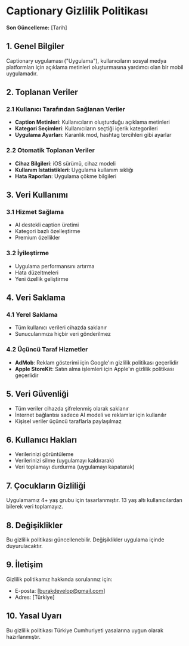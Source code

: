 # Captionary Gizlilik Politikası

**Son Güncelleme:** [Tarih]

## 1. Genel Bilgiler

Captionary uygulaması ("Uygulama"), kullanıcıların sosyal medya platformları için açıklama metinleri oluşturmasına yardımcı olan bir mobil uygulamadır.

## 2. Toplanan Veriler

### 2.1 Kullanıcı Tarafından Sağlanan Veriler
- **Caption Metinleri**: Kullanıcıların oluşturduğu açıklama metinleri
- **Kategori Seçimleri**: Kullanıcıların seçtiği içerik kategorileri
- **Uygulama Ayarları**: Karanlık mod, hashtag tercihleri gibi ayarlar

### 2.2 Otomatik Toplanan Veriler
- **Cihaz Bilgileri**: iOS sürümü, cihaz modeli
- **Kullanım İstatistikleri**: Uygulama kullanım sıklığı
- **Hata Raporları**: Uygulama çökme bilgileri

## 3. Veri Kullanımı

### 3.1 Hizmet Sağlama
- AI destekli caption üretimi
- Kategori bazlı özelleştirme
- Premium özellikler

### 3.2 İyileştirme
- Uygulama performansını artırma
- Hata düzeltmeleri
- Yeni özellik geliştirme

## 4. Veri Saklama

### 4.1 Yerel Saklama
- Tüm kullanıcı verileri cihazda saklanır
- Sunucularımıza hiçbir veri gönderilmez

### 4.2 Üçüncü Taraf Hizmetler
- **AdMob**: Reklam gösterimi için Google'ın gizlilik politikası geçerlidir
- **Apple StoreKit**: Satın alma işlemleri için Apple'ın gizlilik politikası geçerlidir

## 5. Veri Güvenliği

- Tüm veriler cihazda şifrelenmiş olarak saklanır
- İnternet bağlantısı sadece AI modeli ve reklamlar için kullanılır
- Kişisel veriler üçüncü taraflarla paylaşılmaz

## 6. Kullanıcı Hakları

- Verilerinizi görüntüleme
- Verilerinizi silme (uygulamayı kaldırarak)
- Veri toplamayı durdurma (uygulamayı kapatarak)

## 7. Çocukların Gizliliği

Uygulamamız 4+ yaş grubu için tasarlanmıştır. 13 yaş altı kullanıcılardan bilerek veri toplamayız.

## 8. Değişiklikler

Bu gizlilik politikası güncellenebilir. Değişiklikler uygulama içinde duyurulacaktır.

## 9. İletişim

Gizlilik politikamız hakkında sorularınız için:
- E-posta: [burakdevelop@gmail.com]
- Adres: [Türkiye]

## 10. Yasal Uyarı

Bu gizlilik politikası Türkiye Cumhuriyeti yasalarına uygun olarak hazırlanmıştır.

